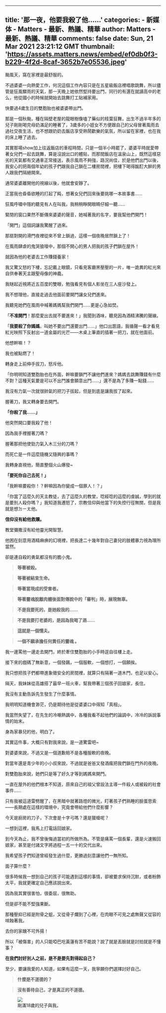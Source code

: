 
---
title: '那一夜，他要我殺了他……'
categories: 
    - 新媒体
    - Matters - 最新、熱議、精華
author: Matters - 最新、熱議、精華
comments: false
date: Sun, 21 Mar 2021 23:21:12 GMT
thumbnail: 'https://assets.matters.news/embed/ef0db0f3-b229-4f2d-8caf-3652b7e05536.jpeg'
---

<div>   
<p>颱風天，窩在家裡是最舒服的。</p><p>不過婆婆一向熱愛工作，何況這個工作內容只是在五星級飯店裡唱歌跳舞，所以儘管是狂風驟雨的天氣，那一天晚上她依然堅持要出門，同行的有還在就讀高中的老么，他從國小的時候就開始去跳舞打工貼補家用。</p><p>快要過4歲生日的雙胞胎也被婆婆帶出門。</p><p>那是一個秋颱，種在隔壁老屋的龍眼樹像嗑了藥似的枝葉狂舞，出生不過半年多的兒子剛剛喝完母奶滿足的睡著了，3歲多的小姪女不方便跟自己的父母冒著風雨去過社交夜生活，也不想跟奶奶去飯店享受熱鬧歡樂的氣氛，所以留在家裡，也在我的床上睡了過去。</p><p>其實那場show加上往返飯店的車程時間，只是一個半小時罷了，婆婆平時就愛帶著女兒們一起去跳舞，算是沒說出口的體貼，而那間飯店在溫泉山上，既然這樣惡劣的天氣都有交通車正常接送，表示風雨不夠強，路況尚佳，於是他們出門以後，我安心的把兩個年幼的孩子們跟我自己鎖在二樓房間裡，把樓下喝得酩酊大醉的男人跟我們隔絕開來。</p><p>通常婆婆離開他的視線以後，他就會安靜了。</p><p>正當我也昏昏欲睡的打起了盹，想著女兒們回來後要挑哪一本故事書……</p><p>狂風呼嘯中隱約聽見有人在叫我，我稍稍睜開眼睛仔細一聽……</p><p>緊閉的窗口果然不斷傳來婆婆的聲音，她喊著我的名字，要我幫他們開門！</p><p>「開門」這個詞讓我驚醒了過來。</p><p>那扇對開的滑門夜裡從來不曾上鎖過，這樣一個夜晚居然鎖上了！</p><p>在風雨肆虐的鬼哭狼嚎中，那個不開心的男人把我的孩子們鎖在屋外！</p><p>就因為他的老婆去工作賺錢養家！</p><p>我又驚又怒的下樓，忘記戴上眼鏡，只看見客廳黑壓壓的一片，唯一詭異的紅光來自供奉著天主跟聖母像的神龕。</p><p>我瞇起近視將近五百度的雙眼，勉強看見有個人影坐在三人座沙發上。</p><p>我不想理他，直接走過去他面前要開門讓女兒們進來。</p><p>我聽見她們在風雨中喊著媽媽幫我們開門……更是心急如焚。</p><p>「<strong>不准開門</strong>！那麼愛出去就不要進來！」我聞到酒味，聽見因為酒精沸騰的聲線。</p><p>「<strong>我要殺了你媽媽</strong>，叫她不要出門還要出門……」他口出誑語，我循聲一看才看見紅光映照下反射出一道金屬的光芒——木桌上筆直的插著一把刀，就在他面前。</p><p>他想幹嘛！？</p><p>我也被點燃了！</p><p>轉身走上前伸手拔刀，怒斥他。</p><p>「你明明知道雙胞胎也在外面，幹嘛要鎖門不讓他們進來？媽媽去跳舞賺錢有什麼不對？這種天氣要是可以不出門誰會願意出門……」還不是為了多賺一點錢……</p><p>我沒有力氣一次就很帥氣的把刀子拔起，但是到底是讓我拔了起來。</p><p>握著刀，我又轉身要去開門。</p><p><strong>「你殺了我……」</strong></p><p>他突然開口要我殺了他！</p><p>因為我手裡握著刀嗎？</p><p>握著那把他使勁力氣入木三分的刀嗎？</p><p>而死亡是一件這麼隨機又隨興的事嗎？</p><p>我轉身直視他，簡直整個火山爆發~</p><p><strong>「要死你自己去死！」</strong></p><p>「我幹嘛要殺你！？幹嘛因為你變成一個罪人！？」</p><p>「你當了這麼久的天主教徒，去了這麼久的教堂，唸經唸的這麼的虔誠，學到的就是要別人殺你嗎？」我知道我遷怒了，宗教信仰與他當下的失控行徑無關，但是我就是想ㄉㄧㄤ他。</p><p><strong>信仰沒有給他救贖。</strong></p><p>教堂彌撒沒有給他靈光開智慧。</p><p>他困在刻意用酒精麻痹的幻境裡，把長達二十幾年對自己妻兒的肢體暴力視為理所當然。</p><p>卻是連自殺的勇氣都沒有的膽小鬼。</p><blockquote><strong>等著被殺。</strong></blockquote><blockquote><strong>等著被結束生命。</strong></blockquote><blockquote><strong>等著當現成的受害者。</strong></blockquote><blockquote><strong>等著靈魂脫離肉體後面對傳說中的「審判」時，展現無辜。</strong></blockquote><blockquote><strong>不是我要死的，是她殺我的……</strong></blockquote><blockquote><strong>不是我要打老婆的，是因為我喝了酒……</strong></blockquote><blockquote><strong>這就是一個懦夫。</strong></blockquote><blockquote><strong>一個不願承擔任何責任的靈魂 。</strong></blockquote><p>我一邊罵他一邊走去開門，終於牽住雙胞胎的小手時逕自往樓上走。</p><p>接下來的戲碼了無新意，一個發飆，一個服軟，一個想打，一個願挨。</p><p>我只想把孩子們都帶進象徵安全的房間裡，就算只有隔著一道木門，也足以安心。</p><p>隔天，我妹妹從高雄搭了最早一班火車，幫我帶著三個孩子回娘家，長住。</p><p>我沒有主動告訴先生發生了什麼事情。</p><p>我明明知道機會渺茫，仍是期待他是從婆婆口中得知「真相」。</p><p>我當然失望了，在先生的冷嘲熱諷中，各種我看不起他們的論調中，冷冷的訴說事情的始末。</p><p>身為家暴兒的他，明白了。</p><p>其實這件事，大概只有對我來說，是一道驚雷吧~</p><p>對婆婆來說，不過又是一個道歉賠不是各種服軟的夜晚。</p><p>對當年還是青少年的小小叔來說，不過就是爸爸又發酒瘋把我們鎖在門外的夜晚。</p><p>對雙胞胎來說，她們只是等了好久才等到媽媽來開門。</p><p>一直在屋外的他們根本不知道，原來自己的祖父曾設法主導一件殺人或被殺的社會事件……</p><p>只有我被這道雷劈醒了，在黑暗中就著路燈的微光，盯著孩子們熟睡的臉蛋思索——長期處在這樣的環境中，究竟會帶給他們什麼影響？</p><p>今天是廚房的刀子，下次會是十字弓嗎？還是獵槍呢？</p><p>一想到這裡，我馬上打電話回娘家。</p><p>到今天為止，我不曾後悔過當初的所做所為。不管是痛罵一個長輩，還是火速搬回娘家，甚至是付諸文字將過程一五一十的交代出來。</p><p>我希望孩子們知道曾經發生過什麼，更勝過刻意讓他們一無所知。</p><p>面子算什麼？</p><p>很多時候我一想到自己的孩子可能遇到這樣的事情，卻被要求保持沉默，或者粉飾太平，我就更確定自己應該說出來。</p><p>因為我其實很害怕，很委屈，很無助。</p><p>但是卻不能不堅強果斷。</p><p>那種壓抑已經是附骨之蛆，又從骨子爛到了心裡，在肉眼不可見之處無聲又從容的啃蝕著我。</p><p>去你的家醜不可外揚！</p><p>所以「被傷害」的人只能啞巴吃黃蓮有苦不能說？說了就是丟臉就是討拍就是不懂事？</p><p><strong>在我們討好別人之前，是不是要先對得起自己？</strong></p><p>至少，要讓我愛的人知道，如果有這麼一天，我寧願你們選擇討好自己。</p><blockquote><strong>什麼是不道德的？</strong></blockquote><blockquote><strong>沒有善待自己，才是真正的不道德。</strong></blockquote><figure class="image"><img src="https://assets.matters.news/embed/ef0db0f3-b229-4f2d-8caf-3652b7e05536.jpeg" data-asset-id="ef0db0f3-b229-4f2d-8caf-3652b7e05536" referrerpolicy="no-referrer"><figcaption><span>剛滿18歲的兒子與我。</span></figcaption></figure><p><br></p><p><br></p>  
</div>
            